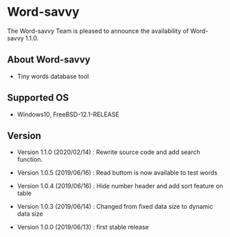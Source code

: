 
# Word-savvy

The Word-savvy Team is pleased to announce the availability of Word-savvy 1.1.0.

## About Word-savvy
 
* Tiny words database tool

## Supported OS 

* Windows10, FreeBSD-12.1-RELEASE

## Version

* Version 1.1.0	(2020/02/14)
	: Rewrite source code and add search function.

* Version 1.0.5	(2019/06/16)
	: Read buttom is now available to test words 

* Version 1.0.4	(2019/06/16)
	: Hide number header and add sort feature on table 

* Version 1.0.3	(2019/06/14)
	: Changed from fixed data size to dynamic data size

* Version 1.0.0	(2019/06/13)
	: first stable release
